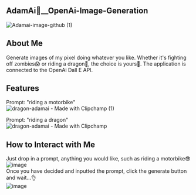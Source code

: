 ## AdamAi🤖__OpenAi-Image-Generation
![Adamai-image-github (1)](https://github.com/adamalrasi/AdamAi__OpenAi-Image-Generator/assets/147779056/8ecaefa2-014d-4391-83ea-1a875b7b9336)

## About Me
Generate images of my pixel doing whatever you like. Whether it's fighting off zombies😱 or riding a dragon🐉, the choice is yours🙌. The application is connected to the OpenAi Dall E API.

## Features
Prompt: "riding a motorbike"<br>
![dragon-adamai - Made with Clipchamp (1)](https://github.com/adamalrasi/AdamAi__OpenAi-Image-Generator/assets/147779056/a639651f-e8c9-4ab9-a01b-ed3a1a795b51)

Prompt: "riding a dragon"<br>
![dragon-adamai - Made with Clipchamp](https://github.com/adamalrasi/AdamAi__OpenAi-Image-Generator/assets/147779056/c212360c-1f98-453b-89dd-ccc3f6a303cb)



## How to Interact with Me
Just drop in a prompt, anything you would like, such as riding a motorbike😎 <br>
![image](https://github.com/adamalrasi/AdamAi__OpenAi-Image-Generator/assets/147779056/8e2b44dc-bf48-48b3-a7c7-2b192e5780e5) <br>
Once you have decided and inputted the prompt, click the generate button and wait...👌 <br>
![image](https://github.com/adamalrasi/AdamAi__OpenAi-Image-Generator/assets/147779056/12b22cd7-5043-4be2-96ef-92a5c2a4f390)


